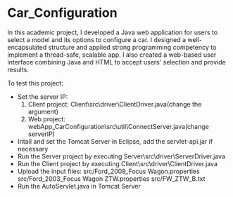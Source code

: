 # Car_Configuration

In this academic project, I developed a Java web application for users to select a model and its options to configure a car. I designed a well-encapsulated structure and applied strong programming competency to implement a thread-safe, scalable app. I also created a web-based user interface combining Java and HTML to accept users' selection and provide results.

To test this project:
- Set the server IP:
  1) Client project: Client\src\driver\ClientDriver.java(change the argument)
  2) Web project: webApp_CarConfiguration\src\util\ConnectServer.java(change serverIP)
- Intall and set the Tomcat Server in Eclipse, add the servlet-api.jar if necessary
- Run the Server project by executing Server\src\driver\ServerDriver.java
- Run the Client project by executing Client\src\driver\ClientDriver.java
- Upload the input files:
src/Ford_2009_Focus Wagon.properties
src/Ford_2003_Focus Wagon ZTW.properties
src/FW_ZTW_B.txt
- Run the AutoServlet.java in Tomcat Server